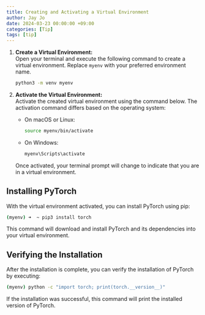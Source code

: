 ```yaml
---
title: Creating and Activating a Virtual Environment
author: Jay Jo
date: 2024-03-23 00:00:00 +09:00
categories: [Tip]
tags: [tip]
---
```


1. **Create a Virtual Environment:**  
   Open your terminal and execute the following command to create a virtual environment. Replace `myenv` with your preferred environment name.

   ```bash
   python3 -m venv myenv
   ```

2. **Activate the Virtual Environment:**  
   Activate the created virtual environment using the command below. The activation command differs based on the operating system:

   - On macOS or Linux:
     ```bash
     source myenv/bin/activate
     ```
   - On Windows:
     ```cmd
     myenv\Scripts\activate
     ```

   Once activated, your terminal prompt will change to indicate that you are in a virtual environment.

## Installing PyTorch

With the virtual environment activated, you can install PyTorch using pip:

```bash
(myenv) ➜  ~ pip3 install torch
```

This command will download and install PyTorch and its dependencies into your virtual environment.

## Verifying the Installation

After the installation is complete, you can verify the installation of PyTorch by executing:

```bash
(myenv) python -c "import torch; print(torch.__version__)"
```

If the installation was successful, this command will print the installed version of PyTorch.
